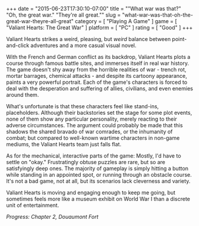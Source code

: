 +++
date = "2015-06-23T17:30:10-07:00"
title = "\"What war was that?\" \"Oh, the great war.\" \"They're all great.\""
slug = "what-war-was-that-oh-the-great-war-theyre-all-great"
category = [ "Playing A Game" ]
game = [ "Valiant Hearts: The Great War" ]
platform = [ "PC" ]
rating = [ "Good" ]
+++

Valiant Hearts strikes a weird, pleasing, but <i>weird</i> balance between point-and-click adventures and a more casual visual novel.

With the French and German conflict as its backdrop, Valiant Hearts plots a course through famous battle sites, and immerses itself in real war history.  The game doesn't shy away from the horrible realities of war - trench rot, mortar barrages, chemical attacks - and despite its cartoony appearance, paints a very powerful portrait.  Each of the game's characters is forced to deal with the desperation and suffering of allies, civilians, and even enemies around them.

What's unfortunate is that these characters feel like stand-ins, placeholders.  Although their backstories set the stage for some plot events, none of them show any particular personality, merely reacting to their adverse circumstances.  The argument could probably be made that this shadows the shared bravado of war comrades, or the inhumanity of combat; but compared to well-known wartime characters in non-game mediums, the Valiant Hearts team just falls flat.

As for the mechanical, interactive parts of the game: Mostly, I'd have to settle on "okay."  Frustratingly obtuse puzzles are rare, but so are satisfyingly deep ones.  The majority of gameplay is simply hitting a button while standing in an appointed spot, or running through an obstacle course.  It's not a bad game, not at all, but its scenarios lack cleverness and variety.

Valiant Hearts is moving and engaging enough to keep me going, but sometimes feels more like a museum exhibit on World War I than a discrete unit of entertainment.

<i>Progress: Chapter 2, Douaumont Fort</i>